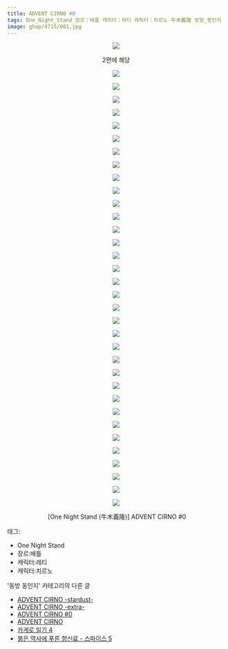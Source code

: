 ```yaml
---
title: ADVENT CIRNO #0
tags: One_Night_Stand 장르：배틀 캐릭터：레티 캐릭터：치르노 牛木義隆 동방_동인지
image: ghap/4715/001.jpg
---
```

<div class="article">
<p style="text-align: center; clear: none; float: none;"><img src="{{ site.nasurl }}/ghap/4715/001.jpg"/></p>
<p style="text-align: center; clear: none; float: none;">2편에 해당</p>
<p style="text-align: center; clear: none; float: none;"><img src="{{ site.nasurl }}/ghap/4715/002.jpg"/></p>
<p style="text-align: center; clear: none; float: none;"><img src="{{ site.nasurl }}/ghap/4715/003.jpg"/></p>
<p style="text-align: center; clear: none; float: none;"><img src="{{ site.nasurl }}/ghap/4715/004.jpg"/></p>
<p style="text-align: center; clear: none; float: none;"><img src="{{ site.nasurl }}/ghap/4715/005.jpg"/></p>
<p style="text-align: center; clear: none; float: none;"><img src="{{ site.nasurl }}/ghap/4715/006.jpg"/></p>
<p style="text-align: center; clear: none; float: none;"><img src="{{ site.nasurl }}/ghap/4715/007.jpg"/></p>
<p style="text-align: center; clear: none; float: none;"><img src="{{ site.nasurl }}/ghap/4715/008.jpg"/></p>
<p style="text-align: center; clear: none; float: none;"><img src="{{ site.nasurl }}/ghap/4715/009.jpg"/></p>
<p style="text-align: center; clear: none; float: none;"><img src="{{ site.nasurl }}/ghap/4715/010.jpg"/></p>
<p style="text-align: center; clear: none; float: none;"><img src="{{ site.nasurl }}/ghap/4715/011.jpg"/></p>
<p style="text-align: center; clear: none; float: none;"><img src="{{ site.nasurl }}/ghap/4715/012.jpg"/></p>
<p style="text-align: center; clear: none; float: none;"><img src="{{ site.nasurl }}/ghap/4715/013.jpg"/></p>
<p style="text-align: center; clear: none; float: none;"><img src="{{ site.nasurl }}/ghap/4715/014.jpg"/></p>
<p style="text-align: center; clear: none; float: none;"><img src="{{ site.nasurl }}/ghap/4715/015.jpg"/></p>
<p style="text-align: center; clear: none; float: none;"><img src="{{ site.nasurl }}/ghap/4715/016.jpg"/></p>
<p style="text-align: center; clear: none; float: none;"><img src="{{ site.nasurl }}/ghap/4715/017.jpg"/></p>
<p style="text-align: center; clear: none; float: none;"><img src="{{ site.nasurl }}/ghap/4715/018.jpg"/></p>
<p style="text-align: center; clear: none; float: none;"><img src="{{ site.nasurl }}/ghap/4715/019.jpg"/></p>
<p style="text-align: center; clear: none; float: none;"><img src="{{ site.nasurl }}/ghap/4715/020.jpg"/></p>
<p style="text-align: center; clear: none; float: none;"><img src="{{ site.nasurl }}/ghap/4715/021.jpg"/></p>
<p style="text-align: center; clear: none; float: none;"><img src="{{ site.nasurl }}/ghap/4715/022.jpg"/></p>
<p style="text-align: center; clear: none; float: none;"><img src="{{ site.nasurl }}/ghap/4715/023.jpg"/></p>
<p style="text-align: center; clear: none; float: none;"><img src="{{ site.nasurl }}/ghap/4715/024.jpg"/></p>
<p style="text-align: center; clear: none; float: none;"><img src="{{ site.nasurl }}/ghap/4715/025.jpg"/></p>
<p style="text-align: center; clear: none; float: none;"><img src="{{ site.nasurl }}/ghap/4715/026.jpg"/></p>
<p style="text-align: center; clear: none; float: none;"><img src="{{ site.nasurl }}/ghap/4715/027.jpg"/></p>
<p style="text-align: center; clear: none; float: none;"><img src="{{ site.nasurl }}/ghap/4715/028.jpg"/></p>
<p style="text-align: center; clear: none; float: none;"><img src="{{ site.nasurl }}/ghap/4715/029.jpg"/></p>
<p style="text-align: center; clear: none; float: none;"><img src="{{ site.nasurl }}/ghap/4715/030.jpg"/></p>
<p style="text-align: center; clear: none; float: none;"><img src="{{ site.nasurl }}/ghap/4715/031.jpg"/></p>
<p style="text-align: center; clear: none; float: none;"><img src="{{ site.nasurl }}/ghap/4715/032.jpg"/></p>
<p style="text-align: center; clear: none; float: none;"><img src="{{ site.nasurl }}/ghap/4715/033.jpg"/></p>
<p style="text-align: center; clear: none; float: none;"><img src="{{ site.nasurl }}/ghap/4715/034.jpg"/></p>
<p style="text-align: center; clear: none; float: none;"><img src="{{ site.nasurl }}/ghap/4715/035.jpg"/></p>
<p style="text-align: center; clear: none; float: none;"> [One Night Stand (牛木義隆)] ADVENT CIRNO #0</p>
</div><div class="tagTrail">
<p>태그: </p>
<ul>
<li>One Night Stand</li>
<li>장르:배틀</li>
<li>캐릭터:레티</li>
<li>캐릭터:치르노</li>
</ul>
</div><div class="another">
<p>'동방 동인지' 카테고리의 다른 글</p>
<ul>
<li><a href="/2018-09-25-ghap_4717">ADVENT CIRNO -stardust-</a></li>
<li><a href="/2018-09-25-ghap_4716">ADVENT CIRNO -extra-</a></li>
<li><a href="/2018-09-25-ghap_4715">ADVENT CIRNO #0</a></li>
<li><a href="/2018-09-25-ghap_4714">ADVENT CIRNO</a></li>
<li><a href="/2018-09-16-ghap_4699">카게로 일기 4</a></li>
<li><a href="/2018-09-13-ghap_4697">붉은 역사에 푸른 향신료 - 스파이스 5</a></li>
</ul>
</div><div class="cb_module cb_fluid">
<div class="cb_wrt cb_profile">
</div><!-- commentList close -->
</div>